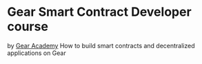 # Gear Smart Contract Developer course
by [Gear Academy](https://academy.gear.foundation/)
How to build smart contracts and decentralized applications on Gear

